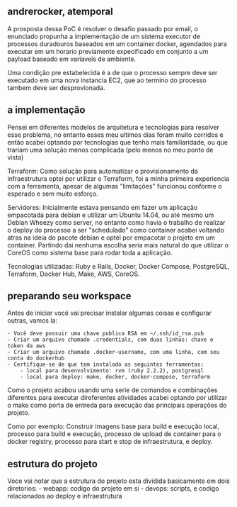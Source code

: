 ## andrerocker, atemporal

A prosposta dessa PoC é resolver o desafio passado por email, o enunciado propunha a implementação
de um sistema executor de processos duradouros baseados em um container docker, agendados para executar
em um horario previamente expecificado em conjunto a um payload baseado em variaveis de ambiente.

Uma condição pre estabelecida é a de que o processo sempre deve ser executado em uma nova instancia
EC2, que ao termino do processo tambem deve ser desprovionada.

## a implementação

Pensei em diferentes modelos de arquitetura e tecnologias para resolver esse problema, no entanto esses
meu ultimos dias foram muito corridos e então acabei optando por tecnologias que tenho mais familiaridade,
ou que trariam uma solução menos complicada (pelo menos no meu ponto de vista)

Terraform: Como solução para automatizar o provisionamento da infraestrutura optei por utilizar o Terraform,
foi a minha primeira experiencia com a ferramenta, apesar de algumas "limitações" funcionou conforme o esperado
e sem muito esforço.

Servidores: Inicialmente estava pensando em fazer um aplicação empacotada para debian e utilizar um Ubuntu 14.04,
ou até mesmo um Debian Wheezy como server, no entanto como havia o trabalho de realizar o deploy do processo
a ser "schedulado" como container acabei voltando atras na ideia do pacote debian e optei por empacotar
o projeto em um container. Partindo dai nenhuma escolha seria mais natural do que utilizar o CoreOS como 
sistema base para rodar toda a aplicação.

Tecnologias utilizadas: Ruby e Rails, Docker, Docker Compose, PostgreSQL, Terraform, Docker Hub, Make,
AWS, CoreOS.

## preparando seu workspace

Antes de iniciar você vai precisar instalar algumas coisas e configurar outras, vamos la:

```
- Você deve possuir uma chave publica RSA em ~/.ssh/id_rsa.pub
- Criar um arquivo chamado .credentials, com duas linhas: chave e token da aws
- Criar um arquivo chamado .docker-username, com uma linha, com seu conta do dockerhub
- Certifique-se de que tem instalado as seguintes ferramentas: 
	- local para desenvolvimento: rvm (ruby 2.2.2), postgresql
	- local para deploy: make, docker, docker-compose, terraform 
```
Como o projeto acabou usando uma serie de comandos e combinações diferentes para executar direferentes atividades
acabei optando por utilizar o make como porta de entreda para execução das principais operações do projeto.

Como por exemplo: Construir imagens base para build e execução local, processo para build e execução, processo de upload de container para o docker registry, processo para start e stop de infraestrutura, e deploy.

## estrutura do projeto

Voce vai notar que a estrutura do projeto esta dividida basicamente em dois diretorios:
	- webapp: codigo do projeto em si
	- devops: scripts, e codigo relacionados ao deploy e infraestrutura
